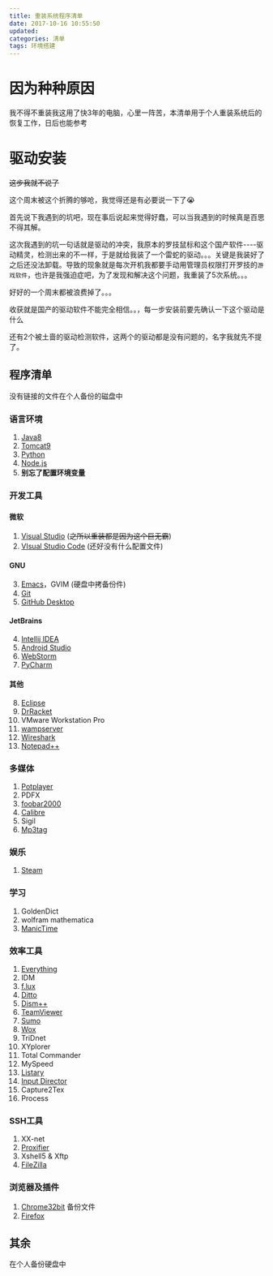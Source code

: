 ```yaml
---
title: 重装系统程序清单
date: 2017-10-16 10:55:50
updated:
categories: 清单
tags: 环境搭建
---
```


# 因为种种原因

我不得不重装我这用了快3年的电脑，心里一阵苦，本清单用于个人重装系统后的恢复工作，日后也能参考

# 驱动安装

~~这步我就不说了~~

这个周末被这个折腾的够呛，我觉得还是有必要说一下了😭

<!--more-->

首先说下我遇到的坑吧，现在事后说起来觉得好蠢，可以当我遇到的时候真是百思不得其解。

这次我遇到的坑一句话就是驱动的冲突，我原本的罗技鼠标和这个国产软件----驱动精灵，检测出来的不一样，于是就给我装了一个雷蛇的驱动。。。关键是我装好了之后还没法卸载。导致的现象就是每次开机我都要手动用管理员权限打开罗技的`游戏软件`，也许是我强迫症吧，为了发现和解决这个问题，我重装了5次系统。。。

好好的一个周末都被浪费掉了。。。

收获就是国产的驱动软件不能完全相信。。，每一步安装前要先确认一下这个驱动是什么

还有2个被土啬的驱动检测软件，这两个的驱动都是没有问题的，名字我就先不提了。

## 程序清单

没有链接的文件在个人备份的磁盘中

### 语言环境

1. [Java8](http://www.oracle.com/technetwork/java/javase/downloads/jdk8-downloads-2133151.html)
2. [Tomcat9](https://tomcat.apache.org/download-90.cgi)
3. [Python](https://www.python.org/downloads/)
4. [Node.js](https://nodejs.org/en/)
5. **别忘了配置环境变量**

### 开发工具

#### 微软

1. [Visual Studio](https://www.visualstudio.com/zh-hans/) (~~之所以重装都是因为这个巨无霸~~)
2. [VIsual Studio Code](https://www.visualstudio.com/zh-hans/) (还好没有什么配置文件)

#### GNU

3. [Emacs](http://mirrors.ustc.edu.cn/gnu/emacs/windows/)，GVIM (硬盘中拷备份件)
4. [Git](https://git-scm.com/download/win)
5. [GitHub Desktop](https://desktop.github.com/)

#### JetBrains

4. [Intellij IDEA](https://www.jetbrains.com/idea/)
5. [Android Studio](https://developer.android.com/studio/index.html)
6. [WebStorm](https://www.jetbrains.com/webstorm/?fromMenu)
7. [PyCharm](https://www.jetbrains.com/pycharm/?fromMenu)

#### 其他

8. [Eclipse](http://www.eclipse.org/home/index.php)
9. [DrRacket](https://racket-lang.org/download/)
10. VMware Workstation Pro
11. [wampserver](http://www.wampserver.com/en/)
12. [Wireshark](https://www.wireshark.org/download.html)
13. [Notepad++](https://notepad-plus-plus.org/download/v7.5.1.html)

### 多媒体

1. [Potplayer](https://potplayer.daum.net/)
2. PDFX
3. [foobar2000](http://blog.sina.com.cn/s/blog_6fcc51420102wv92.html)
4. [Calibre](https://calibre-ebook.com/download)
5. Sigil
6. [Mp3tag](https://www.mp3tag.de/en/download.html)

### 娱乐

1. [Steam](http://store.steampowered.com/about/)

### 学习

1. GoldenDict
2. wolfram mathematica
3. [ManicTime](https://www.manictime.com/)

### 效率工具

1. [Everything](https://www.voidtools.com/downloads/)
2. IDM
3. [f.lux](https://justgetflux.com/)
4. [Ditto](http://ditto-cp.sourceforge.net/)
5. [Dism++](https://www.chuyu.me/zh-Hans/)
6. [TeamViewer](https://www.teamviewer.com/zhcn/download/windows/)
7. [Sumo](https://www.kcsoftwares.com/?download)
8. [Wox](https://github.com/Wox-launcher/Wox/releases)
9. TriDnet
10. XYplorer
11. Total Commander
12. MySpeed
13. [Listary](http://www.listary.com/download)
14. [Input Director](https://www.inputdirector.com/downloads.html)
15. Capture2Tex
16. Process

### SSH工具

1. XX-net
2. [Proxifier](https://www.echoteen.com/proxifier-newway.html)
3. Xshell5 & Xftp
4. [FileZilla](https://filezilla-project.org/)

### 浏览器及插件

1. [Chrome32bit](https://www.google.com/chrome/browser/desktop/index.html)
   备份文件
2. [Firefox](https://www.mozilla.org/zh-CN/firefox/desktop/)

## 其余

在个人备份硬盘中
